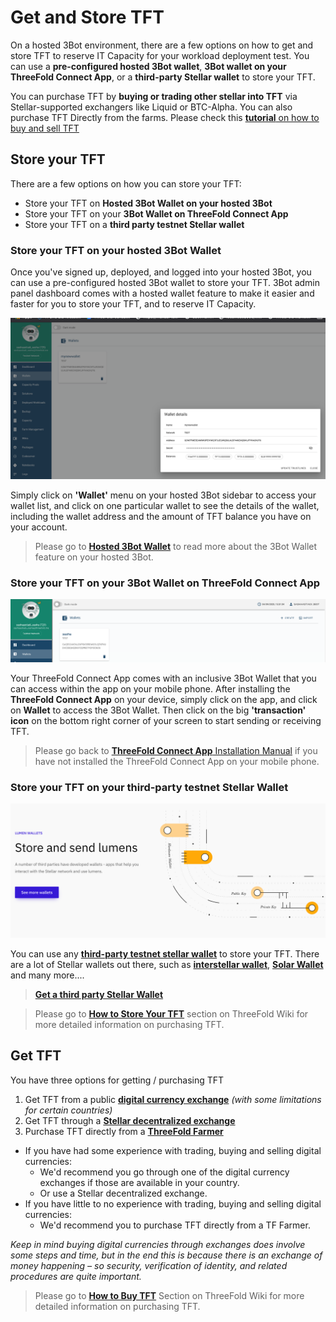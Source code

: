 # Get and Store TFT 

On a hosted 3Bot environment, there are a few options on how to get and store TFT to reserve IT Capacity for your workload deployment test. You can use a __pre-configured hosted 3Bot wallet__, __3Bot wallet on your ThreeFold Connect App__, or a __third-party Stellar wallet__ to store your TFT. 

You can purchase TFT by __buying or trading other stellar into TFT__ via Stellar-supported exchangers like Liquid or BTC-Alpha. You can also purchase TFT Directly from the farms. Please check this [__tutorial__ on how to buy and sell TFT](tfgrid:how_to_buy_and_sell)


## Store your TFT

There are a few options on how you can store your TFT:
- Store your TFT on __Hosted 3Bot Wallet on your hosted 3Bot__
- Store your TFT on your __3Bot Wallet on ThreeFold Connect App__
- Store your TFT on a __third party testnet Stellar wallet__

### Store your TFT on your hosted 3Bot Wallet

Once you've signed up, deployed, and logged into your hosted 3Bot, you can use a pre-configured hosted 3Bot wallet to store your TFT. 3Bot admin panel dashboard comes with a hosted wallet feature to make it easier and faster for you to store your TFT, and to reserve IT Capacity. 

![](img/testnet_tft3.png)

Simply click on __'Wallet'__ menu on your hosted 3Bot sidebar to access your wallet list, and click on one particular wallet to see the details of the wallet, including the wallet address and the amount of TFT balance you have on your account.

> Please go to [__Hosted 3Bot Wallet__](3bot_sdk_wallet) to read more about the 3Bot Wallet feature on your hosted 3Bot.

### Store your TFT on your __3Bot Wallet on ThreeFold Connect App__

![](img/3bot_wallet.png) 

Your ThreeFold Connect App comes with an inclusive 3Bot Wallet that you can access within the app on your mobile phone. After installing the __ThreeFold Connect App__ on your device, simply click on the app, and click on __Wallet__ to access the 3Bot Wallet. Then click on the big __'transaction' icon__ on the bottom right corner of your screen to start sending or receiving TFT.

> Please go back to [__ThreeFold Connect App__ Installation Manual](tfgrid:threefold_connect) if you have not installed the ThreeFold Connect App on your mobile phone.

### Store your TFT on your third-party testnet Stellar Wallet

![](img/stellar_wallets.png)

You can use any [__third-party testnet stellar wallet__](https://www.stellar.org/lumens/wallets) to store your TFT. There are a lot of Stellar wallets out there, such as [__interstellar wallet__](https://interstellar.exchange/#download), [__Solar Wallet__](https://solarwallet.io/#download) and many more.... 

> [__Get a third party Stellar Wallet__](https://www.stellar.org/lumens/wallets)

> Please go to [__How to Store Your TFT__](tfgrid:threefold_wallets) section on ThreeFold Wiki for more detailed information on purchasing TFT.

## Get TFT

You have three options for getting / purchasing TFT

1. Get TFT from a public [__digital currency exchange__](tfgrid:how_to_buy_and_sell) *(with some limitations for certain countries)*
2. Get TFT through a [__Stellar decentralized exchange__](tfgrid:how_to_buy_and_sell)
3. Purchase TFT directly from a [__ThreeFold Farmer__](tfgrid:how_to_buy_and_sell)

- If you have had some experience with trading, buying and selling digital currencies:
    - We'd recommend you go through one of the digital currency exchanges if those are available in your country. 
    - Or use a Stellar decentralized exchange.
- If you  have little to no experience with trading, buying and selling digital currencies:
    - We'd recommend you to purchase TFT directly from a TF Farmer.

_Keep in mind buying digital currencies through exchanges does involve some steps and time, but in the end this is because there is an exchange of money happening – so security, verification of identity, and related procedures are quite important._

> Please go to [__How to Buy TFT__](tfgrid:how_to_buy_and_sell) Section on ThreeFold Wiki for more detailed information on purchasing TFT.